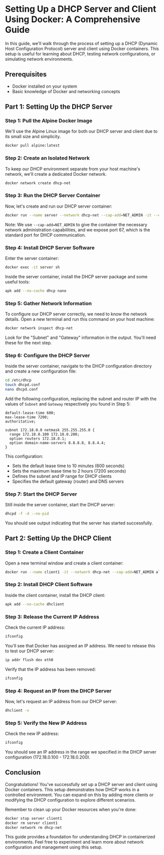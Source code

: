 # Setting Up a DHCP Server and Client Using Docker: A Comprehensive Guide

In this guide, we'll walk through the process of setting up a DHCP (Dynamic Host Configuration Protocol) server and client using Docker containers. This setup is useful for learning about DHCP, testing network configurations, or simulating network environments.

## Prerequisites

- Docker installed on your system
- Basic knowledge of Docker and networking concepts

## Part 1: Setting Up the DHCP Server

### Step 1: Pull the Alpine Docker Image

We'll use the Alpine Linux image for both our DHCP server and client due to its small size and simplicity.

```sh
docker pull alpine:latest
```

### Step 2: Create an Isolated Network

To keep our DHCP environment separate from your host machine's network, we'll create a dedicated Docker network.

```sh
docker network create dhcp-net
```

### Step 3: Run the DHCP Server Container

Now, let's create and run our DHCP server container:

```sh
docker run --name server --network dhcp-net --cap-add=NET_ADMIN -it --expose 67 alpine:latest sh
```

Note: We use `--cap-add=NET_ADMIN` to give the container the necessary network administration capabilities, and we expose port 67, which is the standard port for DHCP communication.

### Step 4: Install DHCP Server Software

Enter the server container:
```sh
docker exec -it server sh
```

Inside the server container, install the DHCP server package and some useful tools:

```sh
apk add --no-cache dhcp nano
```

### Step 5: Gather Network Information

To configure our DHCP server correctly, we need to know the network details. Open a new terminal and run this command on your host machine:
```sh
docker network inspect dhcp-net
```

Look for the "Subnet" and "Gateway" information in the output. You'll need these for the next step.

### Step 6: Configure the DHCP Server

Inside the server container, navigate to the DHCP configuration directory and create a new configuration file:

```sh
cd /etc/dhcp
touch dhcpd.conf
nano dhcpd.conf
```

Add the following configuration, replacing the subnet and router IP with the values of `Subnet` and `Gateway` respectively you found in Step 5:

```
default-lease-time 600;
max-lease-time 7200;
authoritative;

subnet 172.18.0.0 netmask 255.255.255.0 {
  range 172.18.0.100 172.18.0.200;
  option routers 172.18.0.1;
  option domain-name-servers 8.8.8.8, 8.8.4.4;
}
```

This configuration:

- Sets the default lease time to 10 minutes (600 seconds)
- Sets the maximum lease time to 2 hours (7200 seconds)
- Defines the subnet and IP range for DHCP clients
- Specifies the default gateway (router) and DNS servers

### Step 7: Start the DHCP Server

Still inside the server container, start the DHCP server:

```sh
dhcpd -f -d --no-pid
```

You should see output indicating that the server has started successfully.

## Part 2: Setting Up the DHCP Client

### Step 1: Create a Client Container

Open a new terminal window and create a client container:

```sh
docker run --name client1 -it --network dhcp-net --cap-add=NET_ADMIN alpine:latest sh
```

### Step 2: Install DHCP Client Software

Inside the client container, install the DHCP client:

```sh
apk add --no-cache dhclient
```

### Step 3: Release the Current IP Address

Check the current IP address:

```sh
ifconfig
```

You'll see that Docker has assigned an IP address. We need to release this to test our DHCP server:

```sh
ip addr flush dev eth0
```

Verify that the IP address has been removed:

```sh
ifconfig
```

### Step 4: Request an IP from the DHCP Server

Now, let's request an IP address from our DHCP server:

```sh
dhclient -v
```

### Step 5: Verify the New IP Address

Check the new IP address:

```sh
ifconfig
```

You should see an IP address in the range we specified in the DHCP server configuration (172.18.0.100 - 172.18.0.200).

## Conclusion

Congratulations! You've successfully set up a DHCP server and client using Docker containers. This setup demonstrates how DHCP works in a controlled environment. You can expand on this by adding more clients or modifying the DHCP configuration to explore different scenarios.

Remember to clean up your Docker resources when you're done:

```sh
docker stop server client1
docker rm server client1
docker network rm dhcp-net
```

This guide provides a foundation for understanding DHCP in containerized environments. Feel free to experiment and learn more about network configuration and management using this setup.